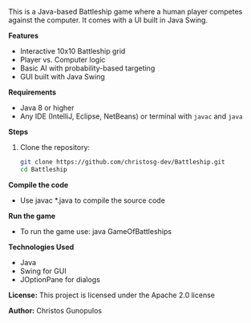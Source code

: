 This is a Java-based Battleship game where a human player competes against the computer. 
It comes with a UI built in Java Swing.

**Features**
- Interactive 10x10 Battleship grid
- Player vs. Computer logic
- Basic AI with probability-based targeting
- GUI built with Java Swing

**Requirements**
- Java 8 or higher
- Any IDE (IntelliJ, Eclipse, NetBeans) or terminal with `javac` and `java`

**Steps**
1. Clone the repository:
   ```bash
   git clone https://github.com/christosg-dev/Battleship.git
   cd Battleship

**Compile the code**
- Use javac *.java to compile the source code

**Run the game**
- To run the game use: java GameOfBattleships

**Technologies Used**
- Java
- Swing for GUI
- JOptionPane for dialogs

**License:** This project is licensed under the Apache 2.0 license

**Author:** 
Christos Gunopulos 
